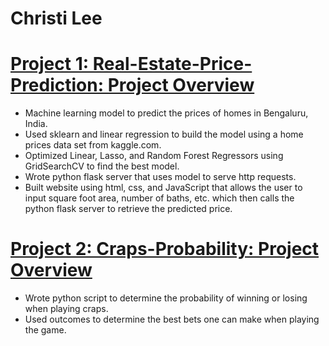 # Christi Lee

# [Project 1: Real-Estate-Price-Prediction: Project Overview](http://ec2-3-15-213-204.us-east-2.compute.amazonaws.com/)
- Machine learning model to predict the prices of homes in Bengaluru, India.
- Used sklearn and linear regression to build the model using a home prices data set from kaggle.com.
- Optimized Linear, Lasso, and Random Forest Regressors using GridSearchCV to find the best model.
- Wrote python flask server that uses model to serve http requests.
- Built website using html, css, and JavaScript that allows the user to input square foot area, number of baths, etc. which then calls the python flask server to retrieve the predicted price.

# [Project 2: Craps-Probability: Project Overview](https://github.com/Fendigirl3/craps)
- Wrote python script to determine the probability of winning or losing when playing craps.
- Used outcomes to determine the best bets one can make when playing the game.
